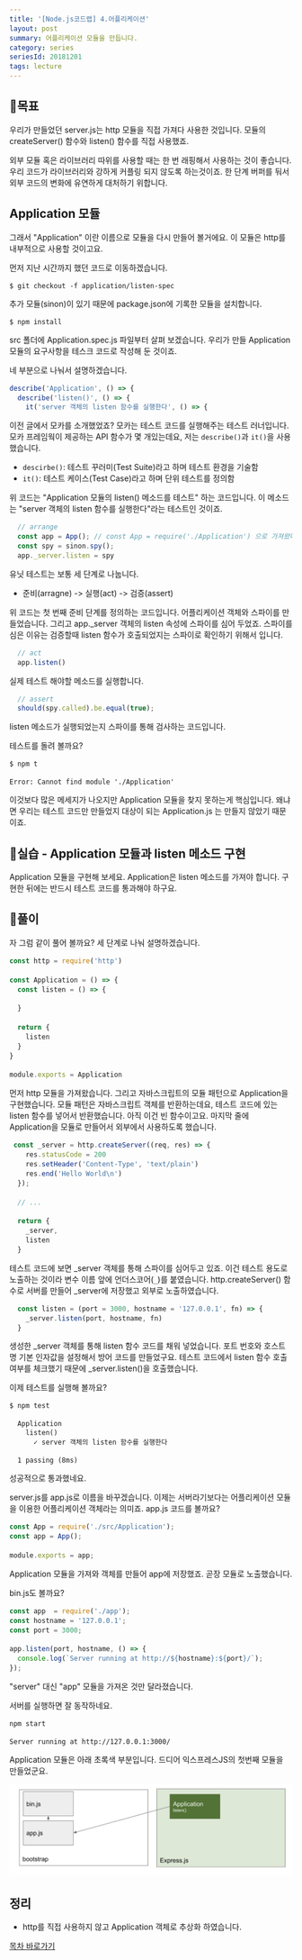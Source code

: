 ```yaml
---
title: '[Node.js코드랩] 4.어플리케이션'
layout: post
summary: 어플리케이션 모듈을 만듭니다.
category: series
seriesId: 20181201
tags: lecture
---
```


## 🌳목표 

우리가 만들었던 server.js는 http 모듈을 직접 가져다 사용한 것입니다. 
모듈의 createServer() 함수와 listen() 함수를 직접 사용했죠. 

외부 모듈 혹은 라이브러리 따위를 사용할 때는 한 번 래핑해서 사용하는 것이 좋습니다.
우리 코드가 라이브러리와 강하게 커플링 되지 않도록 하는것이죠. 
한 단계 버퍼를 둬서 외부 코드의 변화에 유연하게 대처하기 위합니다.

## Application 모듈 

그래서 "Application" 이란 이름으로 모듈을 다시 만들어 볼거에요. 
이 모듈은 http를 내부적으로 사용할 것이고요. 

먼저 지난 시간까지 했던 코드로 이동하겠습니다.

```
$ git checkout -f application/listen-spec
```

추가 모듈(sinon)이 있기 때문에 package.json에 기록한 모듈을 설치합니다.

```
$ npm install
```

src 폴더에 Application.spec.js 파일부터 살펴 보겠습니다. 
우리가 만들 Application 모듈의 요구사항을 테스크 코드로 작성해 둔 것이죠. 

네 부분으로 나눠서 설명하겠습니다.

```js
describe('Application', () => { 
  describe('listen()', () => { 
    it('server 객체의 listen 함수를 실행한다', () => { 
```

이전 글에서 모카를 소개했었죠? 모카는 테스트 코드를 실행해주는 테스트 러너입니다.
모카 프레임웍이 제공하는 API 함수가 몇 개있는데요, 저는 `describe()`과 `it()`을 사용했습니다.

- `descirbe()`: 테스트 꾸러미(Test Suite)라고 하며 테스트 환경을 기술함
- `it()`: 테스트 케이스(Test Case)라고 하며 단위 테스트를 정의함 

위 코드는 "Application 모듈의 listen() 메소드를 테스트" 하는 코드입니다.
이 메소드는 "server 객체의 listen 함수를 실행한다"라는 테스트인 것이죠. 

```js
  // arrange
  const app = App(); // const App = require('./Application') 으로 가져왔다고 가정
  const spy = sinon.spy();
  app._server.listen = spy
```
유닛 테스트는 보통 세 단계로 나눕니다. 
- 준비(arragne) -> 실행(act) -> 검증(assert)

위 코드는 첫 번째 준비 단계를 정의하는 코드입니다. 
어플리케이션 객체와 스파이를 만들었습니다. 그리고 app._server 객체의 listen 속성에 스파이를 심어 두었죠.
스파이를 심은 이유는 검증할때 listen 함수가 호출되었지는 스파이로 확인하기 위해서 입니다.

```js
  // act 
  app.listen()
```

실제 테스트 해야할 메소드를 실행합니다.

```js
  // assert
  should(spy.called).be.equal(true);
```

listen 메소드가 실행되었는지 스파이를 통해 검사하는 코드입니다.

테스트를 돌려 볼까요? 

```
$ npm t

Error: Cannot find module './Application'
```

이것보다 많은 메세지가 나오지만 Application 모듈을 찾지 못하는게 핵심입니다.
왜냐면 우리는 테스트 코드만 만들었지 대상이 되는 Application.js 는 만들지 않았기 때문이죠.

## 🐤실습 - Application 모듈과 listen 메소드 구현 

Application 모듈을 구현해 보세요. Application은 listen 메소드를 가져야 합니다. 
구현한 뒤에는 반드시 테스트 코드를 통과해야 하구요. 

## 🐤풀이

자 그럼 같이 풀어 볼까요? 세 단계로 나눠 설명하겠습니다.

```js
const http = require('http')

const Application = () => {
  const listen = () => {

  }
  
  return {
    listen
  }
}

module.exports = Application
```

먼저 http 모듈을 가져왔습니다.
그리고 자바스크립트의 모듈 패턴으로 Application을 구현했습니다. 
모듈 패턴은 자바스크립트 객체를 반환하는데요, 
테스트 코드에 있는 listen 함수를 넣어서 반환했습니다. 아직 이건 빈 함수이고요.
마지막 줄에 Application을 모듈로 만들어서 외부에서 사용하도록 했습니다.

```js
 const _server = http.createServer((req, res) => {
    res.statusCode = 200
    res.setHeader('Content-Type', 'text/plain')
    res.end('Hello World\n')
  });

  // ...

  return {
    _server,
    listen
  }
```

테스트 코드에 보면 _server 객체를 통해 스파이를 심어두고 있죠. 
이건 테스트 용도로 노출하는 것이라 변수 이름 앞에 언더스코어(`_`)를 붙였습니다.
http.createServer() 함수로 서버를 만들어 _server에 저장했고 외부로 노출하였습니다.


```js
  const listen = (port = 3000, hostname = '127.0.0.1', fn) => {
    _server.listen(port, hostname, fn)
  }
```

생성한 _server 객체를 통해 listen 함수 코드를 채워 넣었습니다.
포트 번호와 호스트명 기본 인자값을 설정해서 방어 코드를 만들었구요.
테스트 코드에서 listen 함수 호출여부를 체크했기 때문에 _server.listen()을 호출했습니다.

이제 테스트를 실행해 볼까요?

```
$ npm test

  Application
    listen()
      ✓ server 객체의 listen 함수를 실행한다

  1 passing (8ms)
```

성공적으로 통과했네요.

server.js를 app.js로 이름을 바꾸겠습니다. 
이제는 서버라기보다는 어플리케이션 모듈을 이용한 어플리케이션 객체라는 의미죠. 
app.js 코드를 볼까요? 

```js
const App = require('./src/Application');
const app = App();

module.exports = app;
```

Application 모듈을 가져와 객체를 만들어 app에 저장했죠. 곧장 모듈로 노출했습니다.

bin.js도 볼까요? 

```js
const app  = require('./app');
const hostname = '127.0.0.1';
const port = 3000;

app.listen(port, hostname, () => {
  console.log(`Server running at http://${hostname}:${port}/`);
});
```

"server" 대신 "app" 모듈을 가져온 것만 달라졌습니다. 

서버를 실행하면 잘 동작하네요.

```
npm start

Server running at http://127.0.0.1:3000/
```

Application 모듈은 아래 초록색 부분입니다.
드디어 익스프레스JS의 첫번째 모듈을 만들었군요.

![](/assets/imgs/2018/12/04/struct.png)

## 정리 

* http를 직접 사용하지 않고 Application 객체로 추상화 하였습니다.


[목차 바로가기](/series/2018/12/01/node-web-0_index.html)